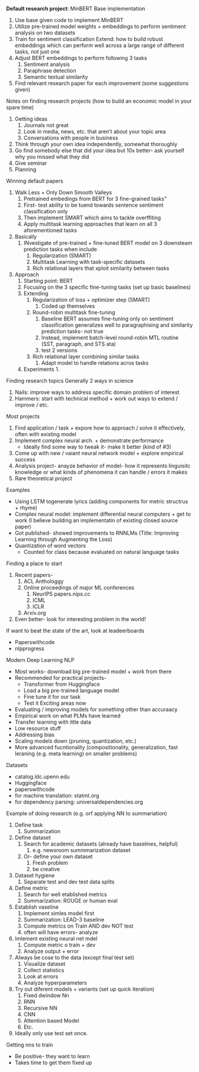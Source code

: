
**Default research project**: MinBERT
Base implementation
1. Use base given code to implement MinBERT
2. Utilize pre-trained model weights + embeddings to perform sentiment analysis on two datasets
3. Train for sentiment classification
Extend: how to build robust embeddings which can perform well across a large range of different tasks, not just one
1. Adjust BERT embeddings to perform following 3 tasks
	1. Sentiment analysis
	2. Paraphrase detection
	3. Semantic textual similarity
2. Find relevant research paper for each improvement (some suggestions given)

Notes on finding research projects (how to build an economic model in your spare time)
1. Getting ideas
	1. Journals not great
	2. Look in media, news, etc. that aren’t about your topic area
	3. Conversations with people in business
2. Think through your own idea independently, somewhat thoroughly
3. Go find somebody else that did your idea but 10x better- ask yourself why you missed what they did
4. Give seminar
5. Planning

Winning default papers
1. Walk Less + Only Down Smooth Valleys
	1. Pretrained embedings from BERT for 3 fine-grained tasks"
	2. First- test ability to be tuend towards sentence sentiment classification only
	3. Then implement SMART which aims to tackle overffiting
	4. Apply multitask learning approaches that learn on all 3 aforementioned tasks
2. Basically
	1. INvestigate of pre-trained + fine-tuned BERT model on 3 downsteam prediction tasks when include
		1. Regularization (SMART)
		2. Multitask Learning with task-specific datasets
		3. Rich relational layers that xploit similarity between tasks
3. Approach
	1. Starting point: BERT
	2. Focusing on the 3 specific fine-tuning tasks (set up basic baselines)
	3. Extending
		1. Regularization of loss + optimizer step (SMART)
			1. Coded up themselves
		2. Round-robin multitask fine-tuning
			1. Baseline BERT assumes fine-tuning only on sentiment classification generalizes well to paragraphising and similarity prediction tasks- not true
			2. Instead, implement batch-level round-robin MTL routine (SST, paragraph, and STS ata)
			3. test 2 versions
		3. Rich relational layer combining similar tasks
			1. Adapt model to handle relations acros tasks
	4. Experiments
		1. 

Finding research topics
Generally 2 ways in science
1. Nails: improve ways to address specific domain problem of interest
2. Hammers: start with technical method + work out ways to extend / improve / etc.

Most projects
1. Find application / task + expore how to approach / solve it effectively, often with existing model
2. Implement complex neural arch. + demonstrate performance
	* Ideally find some way to tweak it- make it better (kind of #3)
3. Come up with new / vaiant neural network model + explore empirical success
4. Analysis project- anayze behavior of model- how it represents linguisitc knowledge or what kinds of phenomena it can handle / errors it makes
5. Rare theoretical project

Examples
- Using LSTM togenerate lyrics (adding components for metric structrus + rhyme)
- Complex neural model: implement differential neural computers + get to work (I believe building an implementatin of existing closed source paper)
- Got published- showed improvements to RNNLMs (Title: Improving Learning through Augmenting the Loss)
- Quantization of word vectors
	- Counted for class because evaluated on natural language tasks

Finding a place to start
1. Recent papers- 
	1. ACL Anthologgy
	2. Online proceedings of major ML conferences
		1. NeurIPS papers.nips.cc
		2. ICML
		3. ICLR
	3. Arxiv.org
2. Even better- look for interesting problem in the world!

If want to beat the state of the art, look at leadeerboards
- Paperswithcode
- nlpprogress

Modern Deep Learning NLP
- Most works- download big pre-trained model + work from there
- Recommended for practical projects- 
	- Transformer from Huggingface
	- Load a big pre-trained language model
	- Fine tune it for our task
	- Test it
Exciting areas now
- Evaluating / improving models for something other than accuraacy
- Empirical work on what PLMs have learned
- Transfer learning with ittle data
- Low resource stuff
- Addressing bias
- Scaling models down (pruning, quantization, etc.)
- More advanced fucntionality (compositionality, generalization, fast leraning (e.g. meta learning) on smaller problems)

Datasets
- catalog.ldc.upenn.edu
- Huggingface
- paperswithcode
- for machine translation: statmt.org
- for dependency parsing: universaldependencies.org

Example of doing research (e.g. orf applying NN to summariation)
1. Define task
	1. Summarization
2. Define dataset
	1. Search for academic datasets (already have baselines, helpful)
		1. e.g. newsroom summmarization dataset
	2. Or- define your own dataset 
		1. Fresh problem
		2. be creative
3. Dataset hygiene
	1. Separate test and dev test data splits
4. Define metric
	1. Search for well etablished metrics
	2. Summarization: ROUGE or human eval
5. Establish vaseline
	1. Implement simles model first
	2. Summarization: LEAD-3 baseline
	3. Compute metrics on Train AND dev NOT test 
	4. often will have errors- analyze
6. Imlement existing neural net mdel
	1. Compute metric o train + dev
	2. Analyze output + error
7. Always be cose to the data (except final test set)
	1. Visualize dataset
	2. Collect statistics 
	3. Look at errors
	4. Analyze hyperparameters
8. Try out diferent models + variants (set up quick iteration)
	1. Fixed dwindow Nn
	2. RNN
	3. Recursive NN
	4. CNN
	5. Attention based Model
	6. Etc.
9. Ideally only use test set once.

Getting nns to train
- Be positive- they want to learn
- Takes time to get them fixed up